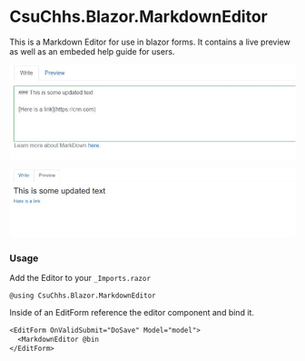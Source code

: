 # CsuChhs.Blazor.MarkdownEditor

This is a Markdown Editor for use in blazor forms.  It contains a live preview as well 
as an embeded help guide for users.  

![writing](https://github.com/csu-chhs/CsuChhs.Blazor.MarkdownEditor/blob/main/img/write.jpg?raw=true)

![preview](https://github.com/csu-chhs/CsuChhs.Blazor.MarkdownEditor/blob/main/img/preview.jpg?raw=true)

### Usage

Add the Editor to your ```_Imports.razor```

```
@using CsuChhs.Blazor.MarkdownEditor
```

Inside of an EditForm reference the editor component and bind it.

```
<EditForm OnValidSubmit="DoSave" Model="model">
  <MarkdownEditor @bin
</EditForm>
```
